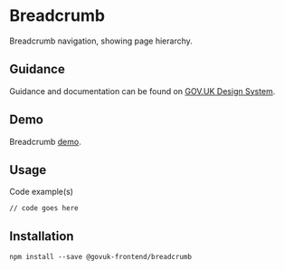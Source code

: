 # Breadcrumb

Breadcrumb navigation, showing page hierarchy.

## Guidance

Guidance and documentation can be found on [GOV.UK Design System](linkgoeshere).

## Demo

Breadcrumb [demo](linkgoeshere).

## Usage

Code example(s)

```
// code goes here
```



## Installation

```
npm install --save @govuk-frontend/breadcrumb
```


